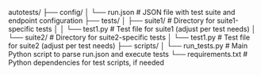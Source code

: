 autotests/
├── config/
│   └── run.json              # JSON file with test suite and endpoint configuration
├── tests/
│   ├── suite1/               # Directory for suite1-specific tests
│   │   └── test1.py   # Test file for suite1 (adjust per test needs)
│   └── suite2/               # Directory for suite2-specific tests
│       └── test1.py   # Test file for suite2 (adjust per test needs)
├── scripts/
│   └── run_tests.py          # Main Python script to parse run.json and execute tests
└── requirements.txt          # Python dependencies for test scripts, if needed
